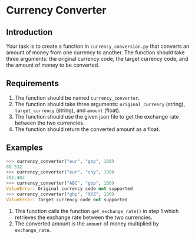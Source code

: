 # Currency Converter

## Introduction

Your task is to create a function in `currency_conversion.py` that converts an amount of money from one currency to another. The function should take three arguments: the original currency code, the target currency code, and the amount of money to be converted. 

## Requirements

1. The function should be named `currency_converter`.
2. The function should take three arguments: `original_currency` (string), `target_currency` (string), and `amount` (float).
3. The function should use the given json file to get the exchange rate between the two currencies.
4. The function should return the converted amount as a float.

## Examples

```python
>>> currency_converter("eur", "gbp", 100)
88.532
>>> currency_converter("eur", "cny", 100)
761.402
>>> currency_converter("ABC", "gbp", 100)
ValueError: Original currency code not supported
>>> currency_converter("gbp", "XYZ", 100)
ValueError: Target currency code not supported
```

1. This function calls the function `get_exchange_rate()` in step 1 which retrieves the exchange rate between the two currencies.
2. The converted amount is the `amount` of money multiplied by `exchange_rate`.